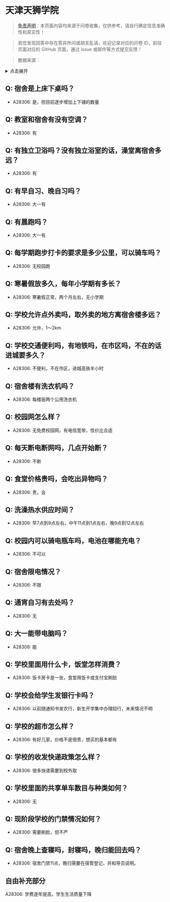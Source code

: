 # 天津天狮学院

> [免责声明](https://colleges.chat/#_3)：本页面内容均来源于问卷收集，仅供参考，请自行确定信息准确性和真实性！

> 若您发现回答中存在答非所问或胡言乱语，欢迎记录对应的问卷 ID，前往页面对应的 GitHub 页面，通过 issue 或邮件等方式提交反馈！

> 数据来源：

<details><summary>点击展开</summary>
<ul>
<li>A28306: 匿名 (2025 年 05 月)</li>
</ul>
</details>

## Q: 宿舍是上床下桌吗？

- A28306: 是，但目前逐步增加上下铺的数量

## Q: 教室和宿舍有没有空调？

- A28306: 有

## Q: 有独立卫浴吗？没有独立浴室的话，澡堂离宿舍多远？

- A28306: 有

## Q: 有早自习、晚自习吗？

- A28306: 大一有

## Q: 有晨跑吗？

- A28306: 大一有

## Q: 每学期跑步打卡的要求是多少公里，可以骑车吗？

- A28306: 无校园跑

## Q: 寒暑假放多久，每年小学期有多长？

- A28306: 寒暑假正常，两个月左右，无小学期

## Q: 学校允许点外卖吗，取外卖的地方离宿舍楼多远？

- A28306: 允许，1～2km

## Q: 学校交通便利吗，有地铁吗，在市区吗，不在的话进城要多久？

- A28306: 不便利，不在市区，进城高铁半小时

## Q: 宿舍楼有洗衣机吗？

- A28306: 每楼层两个公用洗衣机

## Q: 校园网怎么样？

- A28306: 无免费校园网，有电信宽带，性价比合适

## Q: 每天断电断网吗，几点开始断？

- A28306: 不断

## Q: 食堂价格贵吗，会吃出异物吗？

- A28306: 贵，会

## Q: 洗澡热水供应时间？

- A28306: 早7点到9点左右，中午11点到1点左右，晚9点到12点左右

## Q: 校园内可以骑电瓶车吗，电池在哪能充电？

- A28306: 不可以

## Q: 宿舍限电情况？

- A28306: 不限

## Q: 通宵自习有去处吗？

- A28306: 无

## Q: 大一能带电脑吗？

- A28306: 能

## Q: 学校里面用什么卡，饭堂怎样消费？

- A28306: 饭卡房卡是一张，食堂用饭卡或支付宝刷脸

## Q: 学校会给学生发银行卡吗？

- A28306: 以前随通知书发农行，新生开学集中办理招行，未来情况不明

## Q: 学校的超市怎么样？

- A28306: 有好几家，价格不是很贵，想买的基本都有

## Q: 学校的收发快递政策怎么样？

- A28306: 很多快递需要到校外取

## Q: 学校里面的共享单车数目与种类如何？

- A28306: 无

## Q: 现阶段学校的门禁情况如何？

- A28306: 需要刷脸，但不严

## Q: 宿舍晚上查寝吗，封寝吗，晚归能回去吗？

- A28306: 宿舍门禁11点，晚归需要在宿管登记，并和导员说明。

## 自由补充部分

A28306: 学费逐年提高，学生生活质量下降